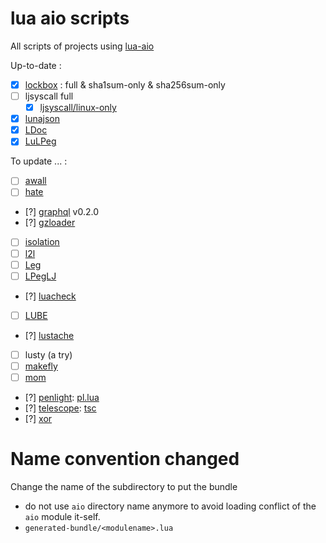 # lua aio scripts

All scripts of projects using [lua-aio](https://github.com/tst2005/lua-aio)

Up-to-date :
* [x] [lockbox](https://github.com/tst2005/lua-aio-scripts/tree/master/lockbox) : full & sha1sum-only & sha256sum-only
* [ ] ljsyscall full
  * [x] [ljsyscall/linux-only](https://github.com/tst2005/lua-aio-scripts/tree/master/ljsyscall)
* [x] [lunajson](https://github.com/tst2005/lua-aio-scripts/tree/master/lunajson)
* [x] [LDoc](https://github.com/tst2005/lua-aio-scripts/tree/master/ldoc)
* [x] [LuLPeg](https://github.com/tst2005/lua-aio-scripts/tree/master/lulpeg)

To update ... :
* [ ] [awall](https://github.com/tst2005/awall)
* [ ] [hate](https://github.com/tst2005/hate/tree/allinone)
* [?] [graphql](https://github.com/tst2005/lua-graphql/tree/allinone/aio) v0.2.0
* [?] [gzloader](https://github.com/tst2005/lua-gzloader/)
* [ ] [isolation](https://github.com/tst2005/lua-isolation)
* [ ] [l2l](https://github.com/tst2005/l2l)
* [ ] [Leg](https://github.com/tst2005/leg)
* [ ] [LPegLJ](https://github.com/tst2005/lpeglj)
* [?] [luacheck](https://github.com/tst2005/luacheck)
* [ ] [LUBE](https://github.com/tst2005/love-misc-libs/tree/all-in-one/LUBE)
* [?] [lustache](https://github.com/tst2005/lustache)
* [ ] lusty (a try)
* [ ] [makefly](https://github.com/tst2005/makefly)
* [ ] [mom](https://github.com/tst2005/mom)
* [?] [penlight](https://github.com/tst2005/lua-penlight/tree/allinone): [pl.lua](https://github.com/tst2005/lua-penlight/blob/allinone/pl.lua)
* [?] [telescope](https://github.com/tst2005/telescope/tree/allinone): [tsc](https://github.com/tst2005/telescope/blob/allinone/aio/tsc)
* [?] [xor](https://github.com/tst2005/xor)

# Name convention changed

Change the name of the subdirectory to put the bundle
* do not use `aio` directory name anymore to avoid loading conflict of the `aio` module it-self.
* `generated-bundle/<modulename>.lua`


